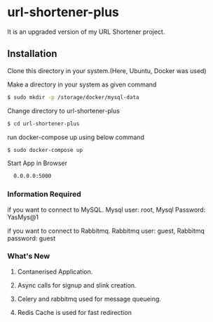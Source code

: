 # url-shortener-plus
It is an upgraded version of my URL Shortener project.
## Installation

Clone this directory in your system.(Here, Ubuntu, Docker was used)

Make a directory in your system as given command

```bash
$ sudo mkdir -p /storage/docker/mysql-data
```

Change directory to url-shortener-plus 

```bash
$ cd url-shortener-plus
```
run docker-compose up using below command

```bash
$ sudo docker-compose up 
```

Start App in Browser

```bash
  0.0.0.0:5000
```

### Information Required

if you want to connect to MySQL. Mysql user: root, Mysql Password: YasMys@1

if you want to connect to Rabbitmq. Rabbitmq user: guest, Rabbitmq password: guest
### What's New

1. Contanerised Application.

2. Async calls for signup and slink creation.

3. Celery and rabbitmq used for message queueing.

4. Redis Cache is used for fast redirection